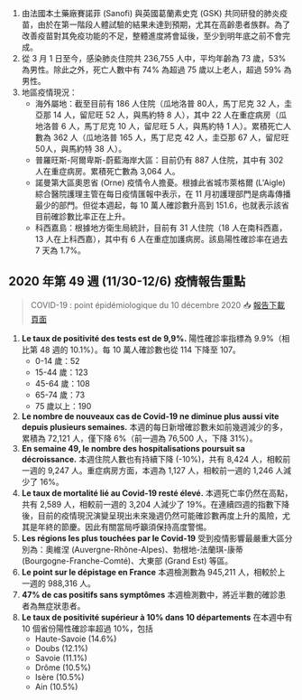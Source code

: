1. 由法國本土藥廠賽諾菲 \(Sanofi\) 與英國葛蘭素史克 \(GSK\) 共同研發的肺炎疫苗，由於在第一階段人體試驗的結果未達到預期，尤其在高齡患者族群。為了改善疫苗對其免疫功能的不足，整體進度將會延後，至少到明年底之前不會完成。
1. 從 3 月 1 日至今，感染肺炎住院共 236,755 人中，平均年齡為 73 歲，53% 為男性。除此之外，死亡人數中有 74% 為超過 75 歲以上老人，超過 59% 為男性。
1. 地區疫情現況：
   * 海外屬地：截至目前有 186 人住院（瓜地洛普 80人，馬丁尼克 32 人，圭亞那 14 人，留尼旺 52 人，與馬約特 8 人），其中 22 人在重症病房（瓜地洛普 6 人，馬丁尼克 10 人，留尼旺 5 人，與馬約特 1 人）。累積死亡人數為 362 人（瓜地洛普 165 人，馬丁尼克 42 人，圭亞那 67 人，留尼旺50人，與馬約特 38 人）。
   * 普羅旺斯-阿爾卑斯-蔚藍海岸大區：目前仍有 887 人住院，其中有 302 人在重症病房。累積死亡數為 3,064 人。
   * 諾曼第大區奧恩省 \(Orne\) 疫情令人擔憂。根據此省城市萊格爾 \(L'Aigle\) 綜合醫院護理主管在每日疫情匯報中表示，在 11 月初護理部門是病毒傳播最少的部門。但從本週起，每 10 萬人確診數升高到 151.6，也就表示該省目前確診數比率正在上升。
   * 科西嘉島：根據地方衛生局統計，目前有 31 人住院（18 人在南科西嘉，13 人在上科西嘉），其中有 6 人在重症加護病房。該島陽性確診率在過去 7 天為 1.7%。

## 2020 年第 49 週 \(11/30-12/6\) 疫情報告重點

> COVID-19 : point épidémiologique du 10 décembre 2020 📥 [報告下載頁面](https://bit.ly/3ceJGIs)

1. **Le taux de positivité des tests est de 9,9%.** 陽性確診率指標為 9.9%（相比第 48 週的 10.1%）。每 10 萬人確診數也從 114 下降至 107。
   * 0-14 歲：52
   * 15-44 歲：123
   * 45-64 歲：108
   * 65-74 歲：73
   * 75 歲以上：190
1. **Le nombre de nouveaux cas de Covid-19 ne diminue plus aussi vite depuis plusieurs semaines.** 本週的每日新增確診數未如前幾週減少的多，累積為 72,121 人，僅下降 6%（前一週為 76,500 人，下降 31%）。
1. **En semaine 49, le nombre des hospitalisations poursuit sa décroissance.** 本週住院人數也有持續下降 \(-10%\)，共有 8,424 人，相較前一週的 9,247 人。重症病房方面，本週為 1,127 人，相較前一週的 1,246 人減少了 16%。
1. **Le taux de mortalité lié au Covid-19 resté élevé.** 本週死亡率仍然在高點，共有 2,589 人，相較前一週的 3,204 人減少了 19%。在連續四週的指數下降後，目前的疫情現況演變呈現出未來幾週仍然可能確診數再度上升的風險，尤其是年終的節慶。因此有關當局呼籲須保持高度警惕。
1. **Les régions les plus touchées par le Covid-19** 受到疫情影響最嚴重大區分別為：奧維涅 \(Auvergne-Rhône-Alpes\)、勃根地-法蘭琪-康蒂 \(Bourgogne-Franche-Comté\)、大東部 \(Grand Est\) 等區。
1. **Le point sur le dépistage en France** 本週檢測數為 945,211 人，相較於上一週的 988,316 人。
1. **47% de cas positifs sans symptômes** 本週檢測數中，將近半數的確診患者為無症狀患者。
1. **Le taux de positivité supérieur à 10% dans 10 départements** 在本週中有 10 個省份陽性確診率超過 10%，包括
   * Haute-Savoie \(14.6%\)
   * Doubs \(12.1%\)
   * Savoie \(11.1%\)
   * Drôme \(10.5%\)
   * Isère \(10.5%\)
   * Ain \(10.5%\)